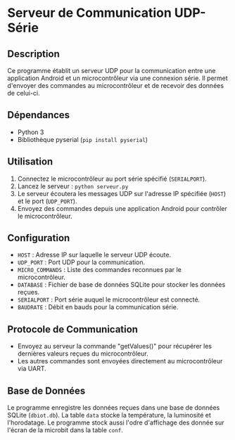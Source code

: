 # Serveur de Communication UDP-Série

## Description

Ce programme établit un serveur UDP pour la communication entre une application Android et un microcontrôleur via une connexion série. Il permet d'envoyer des commandes au microcontrôleur et de recevoir des données de celui-ci.

## Dépendances

- Python 3
- Bibliothèque pyserial (`pip install pyserial`)

## Utilisation

1. Connectez le microcontrôleur au port série spécifié (`SERIALPORT`).
2. Lancez le serveur : `python serveur.py`
3. Le serveur écoutera les messages UDP sur l'adresse IP spécifiée (`HOST`) et le port (`UDP_PORT`).
4. Envoyez des commandes depuis une application Android pour contrôler le microcontrôleur.

## Configuration

- `HOST` : Adresse IP sur laquelle le serveur UDP écoute.
- `UDP_PORT` : Port UDP pour la communication.
- `MICRO_COMMANDS` : Liste des commandes reconnues par le microcontrôleur.
- `DATABASE` : Fichier de base de données SQLite pour stocker les données reçues.
- `SERIALPORT` : Port série auquel le microcontrôleur est connecté.
- `BAUDRATE` : Débit en bauds pour la communication série.

## Protocole de Communication

- Envoyez au serveur la commande "getValues()" pour récupérer les dernières valeurs reçues du microcontrôleur.
- Les autres commandes sont envoyées directement au microcontrôleur via UART.

## Base de Données

Le programme enregistre les données reçues dans une base de données SQLite (`dbiot.db`). La table `data` stocke la température, la luminosité et l'horodatage.
Le programme stock aussi l'odre d'affichage des donnée sur l'écran de la microbit dans la table `conf`.
